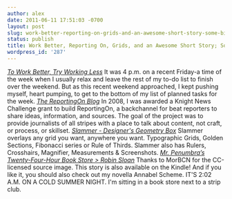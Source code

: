 ```yaml
---
author: alex
date: 2011-06-11 17:51:03 -0700
layout: post
slug: work-better-reporting-on-grids-and-an-awesome-short-story-some-bits
status: publish
title: Work Better, Reporting On, Grids, and an Awesome Short Story; Some bits.
wordpress_id: '287'
---
```


*[To Work Better, Try Working
Less](http://online.wsj.com/article/SB10001424052970203803904574429151858232582.html?mod=rss_careers)*
It was 4 p.m. on a recent Friday-a time of the week when I usually relax
and leave the rest of my to-do list to finish over the weekend. But as
this recent weekend approached, I kept pushing myself, heart pumping, to
get to the bottom of my list of planned tasks for the week. *[The
ReportingOn Blog](http://reportingon.com/)* In 2008, I was awarded a
Knight News Challenge grant to build ReportingOn, a backchannel for beat
reporters to share ideas, information, and sources. The goal of the
project was to provide journalists of all stripes with a place to talk
about content, not craft, or process, or skillset. *[Slammer -
Designer's Geometry Box](http://ringce.com/slammer)* Slammer overlays
any grid you want, anywhere you want. Typographic Grids, Golden
Sections, Fibonacci series or Rule of Thirds. Slammer also has Rulers,
Crosshairs, Magnifier, Measurements & Screenshots. *[Mr. Penumbra’s
Twenty-Four-Hour Book Store > Robin
Sloan](http://robinsloan.com/mr-penumbra)* Thanks to Mor­BCN for the
CC-licensed source image. This story is also avail­able on the Kin­dle!
And if you like it, you should also check out my novella Annabel Scheme.
IT'S 2:02 A.M. ON A COLD SUMMER NIGHT. I'm sit­ting in a book store next
to a strip club.
